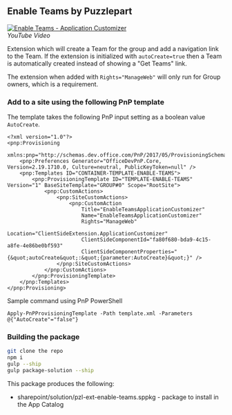 ## Enable Teams by Puzzlepart

[![Enable Teams - Application Customizer](https://img.youtube.com/vi/10ftqnidVrE/0.jpg)](https://www.youtube.com/watch?v=10ftqnidVrE)
<br/>_YouTube Video_

Extension which will create a Team for the group and add a navigation link to the Team.
If the extension is initialized with `autoCreate=true` then a Team is automatically created instead of showing a "Get Teams" link.

The extension when added with `Rights="ManageWeb"` will only run for Group owners, which is a requirement.

### Add to a site using the following PnP template

The template takes the following PnP input setting as a boolean value `AutoCreate`.

```
<?xml version="1.0"?>
<pnp:Provisioning 
    xmlns:pnp="http://schemas.dev.office.com/PnP/2017/05/ProvisioningSchema">
    <pnp:Preferences Generator="OfficeDevPnP.Core, Version=2.19.1710.0, Culture=neutral, PublicKeyToken=null" />
    <pnp:Templates ID="CONTAINER-TEMPLATE-ENABLE-TEAMS">
        <pnp:ProvisioningTemplate ID="TEMPLATE-ENABLE-TEAMS" Version="1" BaseSiteTemplate="GROUP#0" Scope="RootSite">
            <pnp:CustomActions>
                <pnp:SiteCustomActions>
                    <pnp:CustomAction
                        Title="EnableTeamsApplicationCustomizer"
                        Name="EnableTeamsApplicationCustomizer"
                        Rights="ManageWeb"
                        Location="ClientSideExtension.ApplicationCustomizer"
                        ClientSideComponentId="fa80f680-bda9-4c15-a8fe-4e86be0bf593"
                        ClientSideComponentProperties="{&quot;autoCreate&quot;:&quot;{parameter:AutoCreate}&quot;}" />
                </pnp:SiteCustomActions>
            </pnp:CustomActions>
        </pnp:ProvisioningTemplate>
    </pnp:Templates>
</pnp:Provisioning>
```

Sample command using PnP PowerShell
```
Apply-PnPProvisioningTemplate -Path template.xml -Parameters @{"AutoCreate"="false"}
```

### Building the package

```bash
git clone the repo
npm i
gulp --ship
gulp package-solution --ship
```

This package produces the following:

* sharepoint/solution/pzl-ext-enable-teams.sppkg - package to install in the App Catalog

